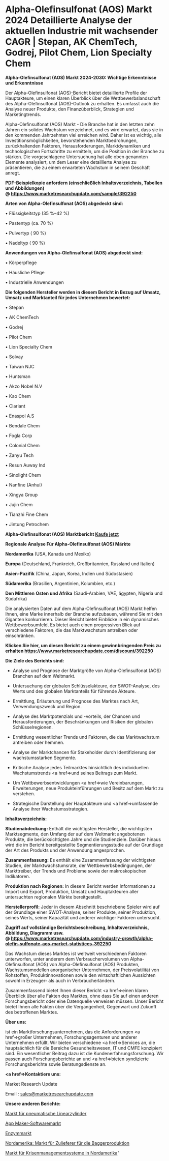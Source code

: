 # Alpha-Olefinsulfonat (AOS) Markt 2024 Detaillierte Analyse der aktuellen Industrie mit wachsender CAGR | Stepan, AK ChemTech, Godrej, Pilot Chem, Lion Specialty Chem

<strong>Alpha-Olefinsulfonat (AOS) Markt 2024-2030: Wichtige Erkenntnisse und Erkenntnisse</strong>

Der Alpha-Olefinsulfonat (AOS)-Bericht bietet detaillierte Profile der Hauptakteure, um einen klaren Überblick über die Wettbewerbslandschaft des Alpha-Olefinsulfonat (AOS)-Outlook zu erhalten. Es umfasst auch die Analyse neuer Produkte, den Finanzüberblick, Strategien und Marketingtrends.

Alpha-Olefinsulfonat (AOS) Markt - Die Branche hat in den letzten zehn Jahren ein solides Wachstum verzeichnet, und es wird erwartet, dass sie in den kommenden Jahrzehnten viel erreichen wird. Daher ist es wichtig, alle Investitionsmöglichkeiten, bevorstehenden Marktbedrohungen, zurückhaltenden Faktoren, Herausforderungen, Marktdynamiken und technologischen Fortschritte zu ermitteln, um die Position in der Branche zu stärken. Die vorgeschlagene Untersuchung hat alle oben genannten Elemente analysiert, um dem Leser eine detaillierte Analyse zu präsentieren, die zu einem erwarteten Wachstum in seinem Geschäft anregt.

<strong><b>PDF-Beispielkopie anfordern (einschließlich Inhaltsverzeichnis, Tabellen und Abbildungen) @ </b></strong><strong><a href=https://www.marketresearchupdate.com/sample/392250><strong>https://www.marketresearchupdate.com/sample/392250</u></a></strong></strong>

<strong>Arten von Alpha-Olefinsulfonat (AOS) abgedeckt sind:</strong>

• Flüssigkeitstyp (35 %–42 %)

• Pastentyp (ca. 70 %)

• Pulvertyp ( 90 %)

• Nadeltyp ( 90 %)

<strong>Anwendungen von Alpha-Olefinsulfonat (AOS) abgedeckt sind:</strong>

• Körperpflege

• Häusliche Pflege

• Industrielle Anwendungen

<strong>Die folgenden Hersteller werden in diesem Bericht in Bezug auf Umsatz, Umsatz und Marktanteil für jedes Unternehmen bewertet:</strong>

• Stepan

• AK ChemTech

• Godrej

• Pilot Chem

• Lion Specialty Chem

• Solvay

• Taiwan NJC

• Huntsman

• Akzo Nobel N.V

• Kao Chem

• Clariant

• Enaspol A.S

• Bendale Chem

• Fogla Corp

• Colonial Chem

• Zanyu Tech

• Resun Auway Ind

• Sinolight Chem

• Nanfine (Anhui)

• Xingya Group

• Jujin Chem

• Tianzhi Fine Chem

• Jintung Petrochem

<strong>Alpha-Olefinsulfonat (AOS) Marktbericht <a href=https://www.marketresearchupdate.com/buynow/392250>Kaufe jetzt</a></strong>

<strong>Regionale Analyse Für Alpha-Olefinsulfonat (AOS) Märkte</strong>

<strong>Nordamerika</strong> (USA, Kanada und Mexiko)

<strong>Europa</strong> (Deutschland, Frankreich, Großbritannien, Russland und Italien)

<strong>Asien-Pazifik</strong> (China, Japan, Korea, Indien und Südostasien)

<strong>Südamerika</strong> (Brasilien, Argentinien, Kolumbien, etc.)

<strong>Den Mittleren</strong> <strong>Osten und Afrika</strong> (Saudi-Arabien, VAE, ägypten, Nigeria und Südafrika)

Die analysierten Daten auf dem Alpha-Olefinsulfonat (AOS) Markt helfen Ihnen, eine Marke innerhalb der Branche aufzubauen, während Sie mit den Giganten konkurrieren. Dieser Bericht bietet Einblicke in ein dynamisches Wettbewerbsumfeld. Es bietet auch einen progressiven Blick auf verschiedene Faktoren, die das Marktwachstum antreiben oder einschränken.

<strong>Klicken Sie hier, um diesen Bericht zu einem gewinnbringenden Preis zu erhalten
</strong><strong><a href=https://www.marketresearchupdate.com/discount/392250>https://www.marketresearchupdate.com/discount/392250</b></u></strong></a>

<strong>Die Ziele des Berichts sind:</strong>

- Analyse und Prognose der Marktgröße von Alpha-Olefinsulfonat (AOS) Branchen auf dem Weltmarkt.

- Untersuchung der globalen Schlüsselakteure, der SWOT-Analyse, des Werts und des globalen Marktanteils für führende Akteure.

- Ermittlung, Erläuterung und Prognose des Marktes nach Art, Verwendungszweck und Region.

- Analyse des Marktpotenzials und -vorteils, der Chancen und Herausforderungen, der Beschränkungen und Risiken der globalen Schlüsselregionen.

- Ermittlung wesentlicher Trends und Faktoren, die das Marktwachstum antreiben oder hemmen.

- Analyse der Marktchancen für Stakeholder durch Identifizierung der wachstumsstarken Segmente.

- Kritische Analyse jedes Teilmarktes hinsichtlich des individuellen Wachstumstrends <a href=>und</a> seines Beitrags zum Markt.

- Um Wettbewerbsentwicklungen <a href=>wie</a> Vereinbarungen, Erweiterungen, neue Produkteinführungen und Besitz auf dem Markt zu verstehen.

- Strategische Darstellung der Hauptakteure und <a href=>umfas</a>sende Analyse ihrer Wachstumsstrategien.

<strong>Inhaltsverzeichnis:</strong>

<strong>Studienabdeckung:</strong> Enthält die wichtigsten Hersteller, die wichtigsten Marktsegmente, den Umfang der auf dem Weltmarkt angebotenen Produkte, die berücksichtigten Jahre und die Studienziele. Darüber hinaus wird die im Bericht bereitgestellte Segmentierungsstudie auf der Grundlage der Art des Produkts und der Anwendung angesprochen.

<strong>Zusammenfassung:</strong> Es enthält eine Zusammenfassung der wichtigsten Studien, der Marktwachstumsrate, der Wettbewerbsbedingungen, der Markttreiber, der Trends und Probleme sowie der makroskopischen Indikatoren.

<strong>Produktion nach Regionen:</strong> In diesem Bericht werden Informationen zu Import und Export, Produktion, Umsatz und Hauptakteuren aller untersuchten regionalen Märkte bereitgestellt.

<strong>Herstellerprofil:</strong> Jeder in diesem Abschnitt beschriebene Spieler wird auf der Grundlage einer SWOT-Analyse, seiner Produkte, seiner Produktion, seines Werts, seiner Kapazität und anderer wichtiger Faktoren untersucht.

<strong><b>Zugriff auf vollständige Berichtsbeschreibung, Inhaltsverzeichnis, Abbildung, Diagramm usw. @ </b></strong><strong><a href=https://www.marketresearchupdate.com/industry-growth/alpha-olefin-sulfonate-aos-market-statistices-392250>https://www.marketresearchupdate.com/industry-growth/alpha-olefin-sulfonate-aos-market-statistices-392250</a></strong>

Das Wachstum dieses Marktes ist weltweit verschiedenen Faktoren unterworfen, unter anderem dem Verbrauchervolumen von Alpha-Olefinsulfonat (AOS) von Alpha-Olefinsulfonat (AOS) Produkten, Wachstumsmodellen anorganischer Unternehmen, der Preisvolatilität von Rohstoffen, Produktinnovationen sowie den wirtschaftlichen Aussichten sowohl in Erzeuger- als auch in Verbraucherländern.

Zusammenfassend bietet Ihnen dieser Bericht <a href=>einen</a> klaren Überblick über alle Fakten des Marktes, ohne dass Sie auf einen anderen Forschungsbericht oder eine Datenquelle verweisen müssen. Unser Bericht bietet Ihnen alle Fakten über die Vergangenheit, Gegenwart und Zukunft des betroffenen Marktes.

<strong>Über uns:</strong>

 ist ein Marktforschungsunternehmen, das die Anforderungen <a href=>großer</a> Unternehmen, Forschungsagenturen und anderer Unternehmen erfüllt. Wir bieten verschiedene <a href=>Services</a> an, die hauptsächlich für die Bereiche Gesundheitswesen, IT und CMFE konzipiert sind. Ein wesentlicher Beitrag dazu ist die Kundenerfahrungsforschung. Wir passen auch Forschungsberichte an und <a href=>bieten</a> syndizierte Forschungsberichte sowie Beratungsdienste an.

<strong><a href=>Kontaktiere uns:</a></strong>

Market Research Update

Email : sales@marketresearchupdate.com

<strong>Unsere anderen Berichte:</strong>

<a href=https://www.linkedin.com/pulse/pneumatic-linear-cylinders-market-pointing-capture>Markt für pneumatische Linearzylinder</a>

<a href=https://www.linkedin.com/pulse/app-maker-software-market-size-industry-growth>App Maker-Softwaremarkt</a>

<a href=https://www.linkedin.com/pulse/enzyme-market-size-emerging-trends-consumption>Enzymmarkt</a>

<a href=https://www.linkedin.com/pulse/north-america-excavator-production-supply-market-2023>Nordamerika: Markt für Zulieferer für die Baggerproduktion</a>

<a href=https://www.linkedin.com/pulse/north-america-crisis-management-system-market-yxnvf/>Markt für Krisenmanagementsysteme in Nordamerika</a>"
